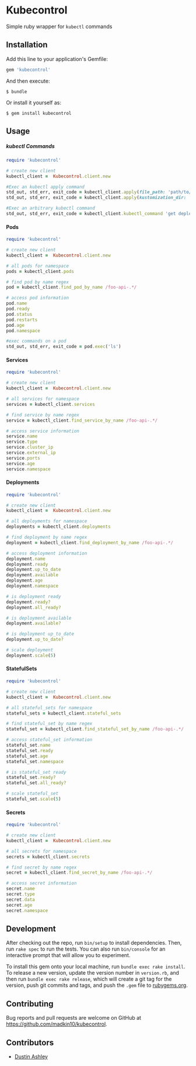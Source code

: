 # Kubecontrol

Simple ruby wrapper for `kubectl` commands

## Installation

Add this line to your application's Gemfile:

```ruby
gem 'kubecontrol'
```

And then execute:

    $ bundle

Or install it yourself as:

    $ gem install kubecontrol

## Usage

##### kubectl Commands
```ruby
require 'kubecontrol'

# create new client
kubectl_client =  Kubecontrol.client.new

#Exec an kubectl apply command
std_out, std_err, exit_code = kubectl_client.apply(file_path: 'path/to/deployment.yaml')
std_out, std_err, exit_code = kubectl_client.apply(kustomization_dir: 'path/to/kustomization_dir')

#Exec an arbitrary kubectl command
std_out, std_err, exit_code = kubectl_client.kubectl_command 'get deployments'
```

#### Pods

```ruby
require 'kubecontrol'

# create new client
kubectl_client =  Kubecontrol.client.new

# all pods for namespace
pods = kubectl_client.pods

# find pod by name regex
pod = kubectl_client.find_pod_by_name /foo-api-.*/

# access pod information
pod.name
pod.ready
pod.status
pod.restarts
pod.age
pod.namespace

#exec commands on a pod
std_out, std_err, exit_code = pod.exec('ls')
```

#### Services

```ruby
require 'kubecontrol'

# create new client
kubectl_client =  Kubecontrol.client.new

# all services for namespace
services = kubectl_client.services

# find service by name regex
service = kubectl_client.find_service_by_name /foo-api-.*/

# access service information
service.name
service.type
service.cluster_ip
service.external_ip
service.ports
service.age
service.namespace
```

#### Deployments

```ruby
require 'kubecontrol'

# create new client
kubectl_client =  Kubecontrol.client.new

# all deployments for namespace
deployments = kubectl_client.deployments

# find deployment by name regex
deployment = kubectl_client.find_deployment_by_name /foo-api-.*/

# access deployment information
deployment.name
deployment.ready
deployment.up_to_date
deployment.available
deployment.age
deployment.namespace

# is deployment ready
deployment.ready?
deployment.all_ready?

# is deployment available
deployment.available?

# is deployment up_to_date
deployment.up_to_date?

# scale deployment
deployment.scale(5)
```

#### StatefulSets

```ruby
require 'kubecontrol'

# create new client
kubectl_client =  Kubecontrol.client.new

# all stateful_sets for namespace
stateful_sets = kubectl_client.stateful_sets

# find stateful_set by name regex
stateful_set = kubectl_client.find_stateful_set_by_name /foo-api-.*/

# access stateful_set information
stateful_set.name
stateful_set.ready
stateful_set.age
stateful_set.namespace

# is stateful_set ready
stateful_set.ready?
stateful_set.all_ready?

# scale stateful_set
stateful_set.scale(5)
```

#### Secrets

```ruby
require 'kubecontrol'

# create new client
kubectl_client =  Kubecontrol.client.new

# all secrets for namespace
secrets = kubectl_client.secrets

# find secret by name regex
secret = kubectl_client.find_secret_by_name /foo-api-.*/

# access secret information
secret.name
secret.type
secret.data
secret.age
secret.namespace
```

## Development

After checking out the repo, run `bin/setup` to install dependencies. Then, run `rake spec` to run the tests. You can also run `bin/console` for an interactive prompt that will allow you to experiment.

To install this gem onto your local machine, run `bundle exec rake install`. To release a new version, update the version number in `version.rb`, and then run `bundle exec rake release`, which will create a git tag for the version, push git commits and tags, and push the `.gem` file to [rubygems.org](https://rubygems.org).

## Contributing

Bug reports and pull requests are welcome on GitHub at https://github.com/madkin10/kubecontrol.

## Contributors
 - [Dustin Ashley](https://github.com/DustinAshley)
